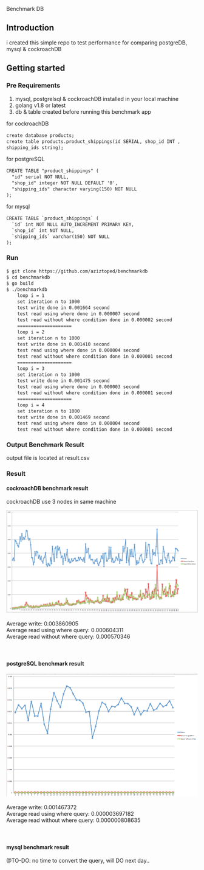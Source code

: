 
Benchmark DB  

## Introduction 

i created this simple repo to test performance for comparing postgreDB, mysql & cockroachDB


## Getting started

### Pre Requirements
1. mysql, postgrelsql & cockroachDB installed in your local machine
2. golang v1.8 or latest
3. db & table created before running this benchmark app

for cockroachDB
```
create database products;
create table products.product_shippings(id SERIAL, shop_id INT , shipping_ids string);
```

for postgreSQL
```
CREATE TABLE "product_shippings" (
  "id" serial NOT NULL,
  "shop_id" integer NOT NULL DEFAULT '0',
  "shipping_ids" character varying(150) NOT NULL
);
```

for mysql 
```
CREATE TABLE `product_shippings` (
  `id` int NOT NULL AUTO_INCREMENT PRIMARY KEY,
  `shop_id` int NOT NULL,
  `shipping_ids` varchar(150) NOT NULL
);
```

### Run

```
$ git clone https://github.com/aziztoped/benchmarkdb
$ cd benchmarkdb
$ go build
$ ./benchmarkdb
    loop i = 1
    set iteration n to 1000
    test write done in 0.001664 second
    test read using where done in 0.000007 second
    test read without where condition done in 0.000002 second
    ====================
    loop i = 2
    set iteration n to 1000
    test write done in 0.001410 second
    test read using where done in 0.000004 second
    test read without where condition done in 0.000001 second
    ====================
    loop i = 3
    set iteration n to 1000
    test write done in 0.001475 second
    test read using where done in 0.000003 second
    test read without where condition done in 0.000001 second
    ====================
    loop i = 4
    set iteration n to 1000
    test write done in 0.001469 second
    test read using where done in 0.000004 second
    test read without where condition done in 0.000001 second

```
### Output Benchmark Result
output file is located at result.csv

### Result 


#### cockroachDB benchmark result

cockroachDB use 3 nodes in same machine <br>

<img src="results/result-cockroach.png">
<br><br>
Average write: 0.003860905	<br>
Average read using where query: 0.000604311	<br>
Average read without where query: 0.000570346<br><br><br>

#### postgreSQL benchmark result
<img src="results/result-postgresql.png">
<br><br>
Average write: 0.001467372	<br>
Average read using where query: 0.000003697182	<br>
Average read without where query: 0.000000808635 <br><br><br>

####  mysql benchmark result<br>
@TO-DO: no time to convert the query, will DO next day.. 

 

